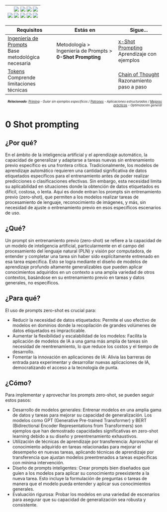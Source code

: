<div align=right>

|[![](https://img.shields.io/badge/-Inicio-FFF?style=flat&logo=Emlakjet&logoColor=black)](/README.md) [![](https://img.shields.io/badge/-Introducción-FFF?style=flat&logo=abbrobotstudio&logoColor=black)](/documentos/intro.md) [![](https://img.shields.io/badge/-Modelos_de_lenguaje-FFF?style=flat&logo=LiveChat&logoColor=black)](/documentos/LLMs.md) [![](https://img.shields.io/badge/-Panorámica-FFF?style=flat&logo=openstreetmap&logoColor=black)](/documentos/panoramica.md)<br>  [![](https://img.shields.io/badge/-Prompts-FFF?style=flat&logo=Proton&logoColor=black)](/documentos/prompts/README.md) [![](https://img.shields.io/badge/-Ing,_de_prompts-FFF?style=flat&logo=googleearthengine&logoColor=black)](/documentos/ingenieriaDePrompts/README.md) [![](https://img.shields.io/badge/-Patrones-FFF?style=flat&logo=textpattern&logoColor=black)](/documentos/ingenieriaDePrompts/patrones/README.md) [![](https://img.shields.io/badge/8vP-FFF?style=flat&logo=v8&logoColor=black)](/documentos/prompts/mejoresPracticas/8virtudesDelPrompting.md) [![](https://img.shields.io/badge/-Casos_de_uso-FFF?style=flat&logo=gitbook&logoColor=black)](/documentos/casosDeUso/README.md)|
|-:|

</div>

<div align=right><font size=-2>

|Requisitos|Estás en|Sigue...|
|-|-|-|
|[Ingeniería de Prompts](README.md)<br>Base metodológica necesaria|Metodología > Ingeniería de Prompts > **0-Shot Prompting**|[x-Shot Prompting](xShotPrompting.md)<br>Aprendizaje con ejemplos
|[Tokens](../prompts/tokens.md)<br>Comprende limitaciones técnicas||[Chain of Thought](chainOfThought.md)<br>Razonamiento paso a paso

<i>**Relacionado**: [Priming](priming.md) - Guiar sin ejemplos específicos / [Patrones](patrones/README.md) - Aplicaciones estructuradas / [Mejores prácticas](../prompts/mejoresPracticas/README.md) - Optimización general</i>

</font></div>

# 0 Shot prompting

## ¿Por qué?

En el ámbito de la inteligencia artificial y el aprendizaje automático, la capacidad de generalizar y adaptarse a tareas nuevas sin entrenamiento previo específico es una frontera crítica. Tradicionalmente, los modelos de aprendizaje automático requieren una cantidad significativa de datos etiquetados específicos para el entrenamiento antes de poder realizar predicciones o clasificaciones efectivas. Sin embargo, esta necesidad limita su aplicabilidad en situaciones donde la obtención de datos etiquetados es difícil, costosa, o lenta. Aquí es donde entran los prompts sin entrenamiento previo (zero-shot), que permiten a los modelos realizar tareas de procesamiento de lenguaje, reconocimiento de imágenes, y más, sin necesidad de ajuste o entrenamiento previo en esos específicos escenarios de uso.

## ¿Qué?

Un prompt sin entrenamiento previo (zero-shot) se refiere a la capacidad de un modelo de inteligencia artificial, particularmente en el campo del procesamiento del lenguaje natural (PLN) y visión por computadora, de entender y completar una tarea sin haber sido explícitamente entrenado en esa tarea específica. Esto se logra mediante el diseño de modelos de aprendizaje profundo altamente generalizables que pueden aplicar conocimientos adquiridos en un contexto a una amplia variedad de otros contextos, basándose en su entrenamiento previo en tareas y datos generales, no específicos.

## ¿Para qué?

El uso de prompts zero-shot es crucial para:

- Reducir la necesidad de datos etiquetados: Permite el uso efectivo de modelos en dominios donde la recopilación de grandes volúmenes de datos etiquetados es impracticable.
- Aumentar la flexibilidad y escalabilidad de los modelos: Facilita la aplicación de modelos de IA a una gama más amplia de tareas sin necesidad de reentrenamiento, lo que reduce los costos y el tiempo de desarrollo.
- Fomentar la innovación en aplicaciones de IA: Alivia las barreras de entrada para experimentar y desarrollar nuevas aplicaciones de IA, democratizando el acceso a la tecnología de punta.

## ¿Cómo?

Para implementar y aprovechar los prompts zero-shot, se pueden seguir estos pasos:

- Desarrollo de modelos generales: Entrenar modelos en una amplia gama de datos y tareas para mejorar su capacidad de generalización. Los modelos como GPT (Generative Pre-trained Transformer) y BERT (Bidirectional Encoder Representations from Transformers) son ejemplos que han demostrado capacidades significativas en zero-shot learning debido a su diseño y preentrenamiento exhaustivos.
- Utilización de técnicas de aprendizaje por transferencia: Aprovechar el conocimiento adquirido en tareas relacionadas para mejorar el desempeño en nuevas tareas, aplicando técnicas de aprendizaje por transferencia que ajustan modelos preentrenados a tareas específicas con mínima intervención.
- Diseño de prompts inteligentes: Crear prompts bien diseñados que guíen a los modelos para aplicar su conocimiento preexistente a la nueva tarea. Esto incluye la formulación de preguntas o tareas de manera que el modelo pueda entender y aplicar sus conocimientos generales.
- Evaluación rigurosa: Probar los modelos en una variedad de escenarios para asegurar que su capacidad de generalización sea robusta y consistente.